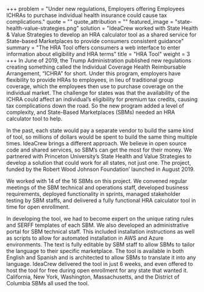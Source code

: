 +++
problem = "Under new regulations, Employers offering Employees ICHRAs to purchase individual health insurance could cause tax complications."
quote = ""
quote_attribution = ""
featured_image = "state-health-value-strategies.png"
solution = "IdeaCrew worked with State Health & Value Strategies to develop an HRA calculator tool as a shared service for State-based Marketplaces to provide consumers consistent guidance"
summary = "The HRA Tool offers consumers a web interface to enter information about eligibility and HRA terms"
title = "HRA Tool"
weight = 3
+++
In June of 2019, the Trump Administration published new regulations creating something called the Individual Coverage Health Reimbursable Arrangement, “ICHRA” for short. Under this program, employers have flexibility to provide HRAs to employees, in lieu of traditional group coverage, which the employees then use to purchase coverage on the individual market. The challenge for states was that the availability of the ICHRA could affect an individual’s eligibility for premium tax credits, causing tax complications down the road. So the new program added a level of complexity, and State-Based Marketplaces (SBMs) needed an HRA calculator tool to help.

  
In the past, each state would pay a separate vendor to build the same kind of tool, so millions of dollars would be spent to build the same thing multiple times. IdeaCrew brings a different approach. We believe in open source code and shared services, so SBM’s can get the most for their money. We partnered with Princeton University’s State Health and Value Strategies to develop a solution that could work for all states, not just one. The project, funded by the Robert Wood Johnson Foundation’ launched in August 2019. 

We worked with 14 of the 16 SBMs on this project. We convened regular meetings of the SBM technical and operations staff, developed business requirements, deployed functionality in sprints, managed stakeholder testing by SBM staffs, and delivered a fully functional HRA calculator tool in time for open enrollment.

  
In developing the tool, we had to become expert on the unique rating rules and SERFF templates of each SBM. We also developed an administrative portal for SBM technical staff. This included installation instructions as well as scripts to allow for automated installation in AWS and Azure environments. The text is fully editable by SBM staff to allow SBMs to tailor the language to their specific marketplace. The tool is available in both English and Spanish and is architected to allow SBMs to translate it into any language. IdeaCrew delivered the tool in just 6 weeks, and even offered to host the tool for free during open enrollment for any state that wanted it. California, New York, Washington, Massachusetts, and the District of Columbia SBMs all used the tool.
